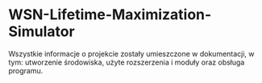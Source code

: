 ﻿# WSN-Lifetime-Maximization-Simulator
Wszystkie informacje o projekcie zostały umieszczone w dokumentacji, w tym: utworzenie środowiska, użyte rozszerzenia i moduły oraz obsługa programu.
